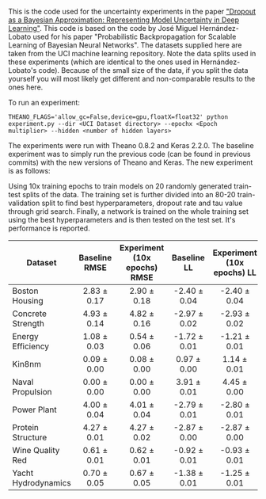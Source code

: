 This is the code used for the uncertainty experiments in the paper ["Dropout as a Bayesian Approximation: Representing Model Uncertainty in Deep Learning"](http://mlg.eng.cam.ac.uk/yarin/publications.html#Gal2015Dropout). This code is based on the code by José Miguel Hernández-Lobato used for his paper "Probabilistic Backpropagation for Scalable Learning of Bayesian Neural Networks". The datasets supplied here are taken from the UCI machine learning repository. Note the data splits used in these experiments (which are identical to the ones used in Hernández-Lobato's code). Because of the small size of the data, if you split the data yourself you will most likely get different and non-comparable results to the ones here.

To run an experiment:

```
THEANO_FLAGS='allow_gc=False,device=gpu,floatX=float32' python experiment.py --dir <UCI Dataset directory> --epochx <Epoch multiplier> --hidden <number of hidden layers>
```

The experiments were run with Theano 0.8.2 and Keras 2.2.0. The baseline experiment was to simply run the previous code (can be found in previous commits) with the new versions of Theano and Keras. The new experiment is as follows: 

Using 10x training epochs to train models on 20 randomly generated train-test splits of the data. The training set is further divided into an 80-20 train-validation split to find best hyperparameters, dropout rate and tau value through grid search. Finally, a network is trained on the whole training set using the best hyperparameters and is then tested on the test set. It's performance is reported.

Dataset | Baseline RMSE | Experiment (10x epochs) RMSE | Baseline LL | Experiment (10x epochs) LL
--- | :---: | :---: | :---: | :---:
Boston Housing      | 2.83 ± 0.17 | 2.90 ± 0.18 | -2.40 ± 0.04 | -2.40 ± 0.04
Concrete Strength   | 4.93 ± 0.14 | 4.82 ± 0.16 | -2.97 ± 0.02 | -2.93 ± 0.02
Energy Efficiency   | 1.08 ± 0.03 | 0.54 ± 0.06 | -1.72 ± 0.01 | -1.21 ± 0.01
Kin8nm              | 0.09 ± 0.00 | 0.08 ± 0.00 | 0.97 ± 0.00 | 1.14 ± 0.01
Naval Propulsion    | 0.00 ± 0.00 | 0.00 ± 0.00 | 3.91 ± 0.01 | 4.45 ± 0.00
Power Plant         | 4.00 ± 0.04 | 4.01 ± 0.04 | -2.79 ± 0.01 | -2.80 ± 0.01
Protein Structure   | 4.27 ± 0.01 | 4.27 ± 0.02 | -2.87 ± 0.00 | -2.87 ± 0.00
Wine Quality Red    | 0.61 ± 0.01 | 0.62 ± 0.01 | -0.92 ± 0.01 | -0.93 ± 0.01
Yacht Hydrodynamics | 0.70 ± 0.05 | 0.67 ± 0.05 | -1.38 ± 0.01 | -1.25 ± 0.01

